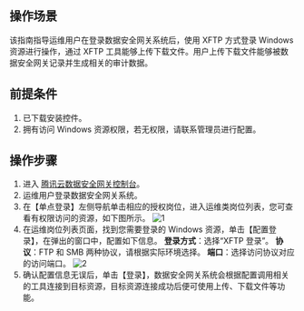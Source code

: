 ## 操作场景
该指南指导运维用户在登录数据安全网关系统后，使用 XFTP 方式登录 Windows 资源进行操作，通过 XFTP 工具能够上传下载文件。用户上传下载文件能够被数据安全网关记录并生成相关的审计数据。

## 前提条件
1. 已下载安装控件。
2. 拥有访问 Windows 资源权限，若无权限，请联系管理员进行配置。


## 操作步骤

1. 进入 [腾讯云数据安全网关控制台](https://console.cloud.tencent.com/dasb)。
2. 运维用户登录数据安全网关系统。
3. 在【单点登录】左侧导航单击相应的授权岗位，进入运维类岗位列表，您可查看有权限访问的资源，如下图所示。
  ![1](https://main.qcloudimg.com/raw/2056b1eabe9700caa4ba2aee23eb4bea.png)
4. 在运维岗位列表页面，找到您需要登录的 Windows 资源，单击【配置登录】，在弹出的窗口中，配置如下信息。
  **登录方式**：选择“XFTP 登录”。
  **协议**：FTP 和 SMB 两种协议，请根据实际环境选择。
  **端口**：选择访问协议对应的访问端口。
  ![2](https://main.qcloudimg.com/raw/becfc588be119444c9dc6ff6ce8cae5d.png)
5. 确认配置信息无误后，单击【登录】，数据安全网关系统会根据配置调用相关的工具连接到目标资源，目标资源连接成功后便可使用上传、下载文件等功能。
